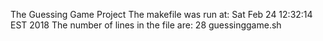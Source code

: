 The Guessing Game Project
The makefile was run at:
Sat Feb 24 12:32:14 EST 2018
The number of lines in the file are: 
      28 guessinggame.sh
